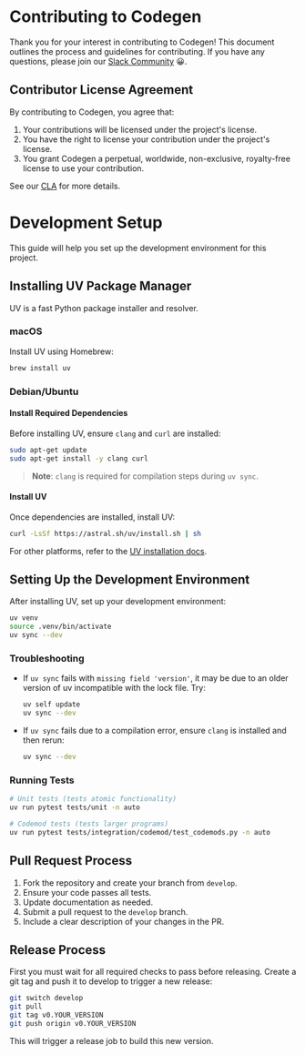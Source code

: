 # Contributing to Codegen

Thank you for your interest in contributing to Codegen! This document outlines the process and guidelines for contributing. If you have any questions, please join our [Slack Community](https://community.codegen.com) 😀.

## Contributor License Agreement

By contributing to Codegen, you agree that:

1. Your contributions will be licensed under the project's license.
1. You have the right to license your contribution under the project's license.
1. You grant Codegen a perpetual, worldwide, non-exclusive, royalty-free license to use your contribution.

See our [CLA](CLA.md) for more details.
# Development Setup

This guide will help you set up the development environment for this project.

## Installing UV Package Manager

UV is a fast Python package installer and resolver.

### macOS
Install UV using Homebrew:
```bash
brew install uv
```

### Debian/Ubuntu

#### Install Required Dependencies
Before installing UV, ensure `clang` and `curl` are installed:
```bash
sudo apt-get update
sudo apt-get install -y clang curl
```
> **Note**: `clang` is required for compilation steps during `uv sync`.

#### Install UV
Once dependencies are installed, install UV:
```bash
curl -LsSf https://astral.sh/uv/install.sh | sh
```

For other platforms, refer to the [UV installation docs](https://github.com/astral-sh/uv).

## Setting Up the Development Environment

After installing UV, set up your development environment:

```bash
uv venv
source .venv/bin/activate
uv sync --dev
```

### Troubleshooting

- If `uv sync` fails with `missing field 'version'`, it may be due to an older version of uv incompatible with the lock file. Try:

  ```bash
  uv self update
  uv sync --dev
  ```

- If `uv sync` fails due to a compilation error, ensure `clang` is installed and then rerun:

  ```bash
  uv sync --dev
  ```


### Running Tests

```bash
# Unit tests (tests atomic functionality)
uv run pytest tests/unit -n auto

# Codemod tests (tests larger programs)
uv run pytest tests/integration/codemod/test_codemods.py -n auto
```

## Pull Request Process

1. Fork the repository and create your branch from `develop`.
1. Ensure your code passes all tests.
1. Update documentation as needed.
1. Submit a pull request to the `develop` branch.
1. Include a clear description of your changes in the PR.

## Release Process

First you must wait for all required checks to pass before releasing.
Create a git tag and push it to develop to trigger a new release:

```bash
git switch develop
git pull
git tag v0.YOUR_VERSION
git push origin v0.YOUR_VERSION
```

This will trigger a release job to build this new version.
